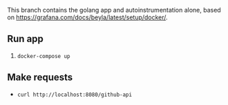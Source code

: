 This branch contains the golang app and autoinstrumentation alone, based on https://grafana.com/docs/beyla/latest/setup/docker/.

## Run app
1. `docker-compose up`

## Make requests
* `curl http://localhost:8080/github-api`
